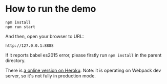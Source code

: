 # How to run the demo

    npm install
    npm run start
    

And then, open your browser to URL:

    http://127.0.0.1:8888
    
If it reports babel es2015 error, please firstly run `npm install` in the parent directory.

There is [a online version on Heroku](https://react-bandjs-renderer-mbros.herokuapp.com/). Note: it is operating on Webpack dev server, so it's not fully in production mode.
